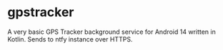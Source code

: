 # gpstracker

A very basic GPS Tracker background service for Android 14 written in Kotlin. Sends to ntfy instance over HTTPS. 
